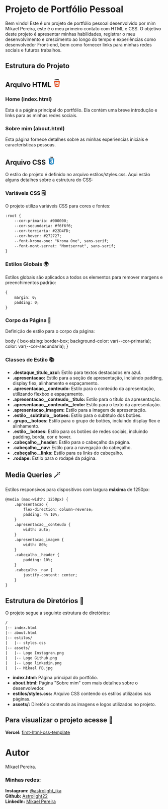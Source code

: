 # Projeto de Portfólio Pessoal

Bem vindo! Este é um projeto de portfólio pessoal desenvolvido por mim Mikael Pereira, este é o meu primeiro contato com HTML e CSS. O objetivo deste projeto é apresentar minhas habilidades, registrar o meu desenvolvimento e crescimento ao longo do tempo e experiências como desenvolvedor Front-end, bem como fornecer links para minhas redes sociais e futuros trabalhos.

## Estrutura do Projeto

## Arquivo HTML <code><img height="25" src="https://raw.githubusercontent.com/github/explore/80688e429a7d4ef2fca1e82350fe8e3517d3494d/topics/html/html.png" alt="HTML5"/></code>

### Home (index.html) 
Esta é a página principal do portfólio. Ela contém uma breve introdução e links para as minhas redes sociais.

### Sobre mim (about.html)
Esta página fornece detalhes sobre as minhas experiencias iniciais e caracteristicas pessoas.

## Arquivo CSS <code><img height="25" src="https://raw.githubusercontent.com/github/explore/80688e429a7d4ef2fca1e82350fe8e3517d3494d/topics/css/css.png" alt="CSS"/></code>
O estilo do projeto é definido no arquivo estilos/styles.css. Aqui estão alguns detalhes sobre a estrutura do CSS:

### Variáveis CSS 🗒️
O projeto utiliza variáveis CSS para cores e fontes:

    :root {
        --cor-primaria: #000000;
        --cor-secundaria: #f6f6f6;
        --cor-terciaria: #22D4FD;
        --cor-hover: #272727;
        --font-krona-one: "Krona One", sans-serif;
        --font-mont-serrat: "Montserrat", sans-serif;
    }

### Estilos Globais 🌍
Estilos globais são aplicados a todos os elementos para remover margens e preenchimentos padrão:

    {
        margin: 0;
        padding: 0;
    }

### Corpo da Página 📃
Definição de estilo para o corpo da página:

body {
    box-sizing: border-box;
    background-color: var(--cor-primaria);
    color: var(--cor-secundaria);
}

### Classes de Estilo 📚
- **.destaque_titulo_azul:** Estilo para textos destacados em azul.
- **.apresentacao:** Estilo para a seção de apresentação, incluindo padding, display flex, alinhamento e espaçamento.
- **.apresentacao__conteudo:** Estilo para o conteúdo da apresentação, utilizando flexbox e espaçamento.
- **.apresentacao__conteudo__titulo:** Estilo para o título da apresentação.
- **.apresentacao__conteudo__texto:** Estilo para o texto da apresentação.
- **.apresentacao_imagem:** Estilo para a imagem de apresentação.
- **.estilo__subtitulo__botoes:** Estilo para o subtítulo dos botões.
- **.grupo__botoes:** Estilo para o grupo de botões, incluindo display flex e alinhamento.
- **.estilo__botoes:** Estilo para os botões de redes sociais, incluindo padding, borda, cor e hover.
- **.cabeçalho__header:** Estilo para o cabeçalho da página.
- **.cabeçalho__nav:** Estilo para a navegação do cabeçalho.
- **.cabeçalho__links:** Estilo para os links do cabeçalho.
- **.rodape:** Estilo para o rodapé da página.

## Media Queries 🪄
Estilos responsivos para dispositivos com largura **máxima** de 1250px:

    @media (max-width: 1250px) {
        .apresentacao {
            flex-direction: column-reverse;
            padding: 4% 10%;
        }
        .apresentacao__conteudo {
            width: auto;
        }
        .apresentacao_imagem {
            width: 80%;
        }
        .cabeçalho__header {
            padding: 10%;
        }
        .cabeçalho__nav {
            justify-content: center;
        }
    }

## Estrutura de Diretórios 📂
O projeto segue a seguinte estrutura de diretórios:

    /
    |-- index.html
    |-- about.html
    |-- estilos/
    |   |-- styles.css
    |-- assets/
    |   |-- Logo Instagran.png
    |   |-- Logo Github.png
    |   |-- Logo linkedin.png
    |   |-- Mikael PB.jpg

- **index.html:** Página principal do portfólio.
- **about.html:** Página "Sobre mim" com mais detalhes sobre o desenvolvedor.
- **estilos/styles.css:** Arquivo CSS contendo os estilos utilizados nas páginas.
- **assets/:** Diretório contendo as imagens e logos utilizados no projeto.

## Para visualizar o projeto acesse 🔗
**Vercel:** [first-html-css-template](https://first-html-css-template.vercel.app)

# Autor
Mikael Pereira.

### Minhas redes:
**Instagram:** [@astrolight_ika](https://www.instagram.com/astrolight_ika/) <br>
**Github:** [Astrolight22](https://github.com/Astrolight22) <br>
**LinkedIn:** [Mikael Pereira](https://github.com/Astrolight22)